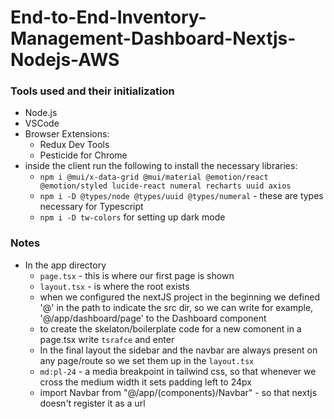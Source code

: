 # End-to-End-Inventory-Management-Dashboard-Nextjs-Nodejs-AWS

### Tools used and their initialization

- Node.js
- VSCode
- Browser Extensions:
    - Redux Dev Tools
    - Pesticide for Chrome
- inside the client run the following to install the necessary libraries:
    - `npm i @mui/x-data-grid @mui/material @emotion/react @emotion/styled lucide-react numeral recharts uuid axios`
    - `npm i -D @types/node @types/uuid @types/numeral` - these are types necessary for Typescript
    - `npm i -D tw-colors` for setting up dark mode

### Notes
- In the app directory
    - `page.tsx` - this is where our first page is shown
    - `layout.tsx` - is where the root exists
    - when we configured the nextJS project in the beginning we defined '@' in the path to indicate the src dir, so we can write for example, '@/app/dashboard/page' to the Dashboard component
    - to create the skelaton/boilerplate code for a new comonent in a page.tsx write `tsrafce` and enter
    - In the final layout the sidebar and the navbar are always present on any page/route so we set them up in the `layout.tsx`
    - `md:pl-24` - a media breakpoint in tailwind css, so that whenever we cross the medium width it sets padding left to 24px
    - import Navbar from "@/app/(components)/Navbar" - so that nextjs doesn't register it as a url